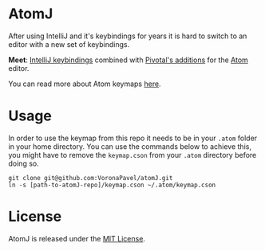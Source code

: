 # AtomJ
After using IntelliJ and it's keybindings for years it is hard to switch to an editor with a new set of keybindings.

**Meet**: [IntelliJ keybindings](https://www.jetbrains.com/idea/docs/IntelliJIDEA_ReferenceCard_Mac.pdf) combined with [Pivotal's additions](https://github.com/Pivotal-Boulder/IDE-Preferences) for the [Atom](https://atom.io/) editor.

You can read more about Atom keymaps [here](https://atom.io/docs/v0.60.0/advanced/keymaps).

# Usage

In order to use the keymap from this repo it needs to be in your `.atom` folder in your home directory.
You can use the commands below to achieve this, you might have to remove the `keymap.cson` from your `.atom` directory before doing so.
```
git clone git@github.com:VoronaPavel/atomJ.git
ln -s [path-to-atomJ-repo]/keymap.cson ~/.atom/keymap.cson
```

# License
AtomJ is released under the [MIT License](http://www.opensource.org/licenses/MIT).
